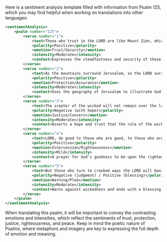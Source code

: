 Here is a sentiment analysis template filled with information from Psalm 125, which you may find helpful when working on translations into other languages:

```xml
<sentimentAnalysis>
    <psalm number="125">
        <verse number="1">
            <text>Those who trust in the LORD are like Mount Zion, which cannot be shaken but endures forever.</text>
            <polarity>Positive</polarity>
            <emotion>Trust/Security</emotion>
            <intensity>Moderate</intensity>
            <context>Expresses the steadfastness and security of those who trust in God, metaphorically compared to the enduring Mount Zion.</context>
        </verse>
        <verse number="2">
            <text>As the mountains surround Jerusalem, so the LORD surrounds his people both now and forevermore.</text>
            <polarity>Positive</polarity>
            <emotion>Protection/Assurance</emotion>
            <intensity>Moderate</intensity>
            <context>Uses the geography of Jerusalem to illustrate God’s encompassing protection of His people.</context>
        </verse>
        <verse number="3">
            <text>The scepter of the wicked will not remain over the land allotted to the righteous, for then the righteous might use their hands to do evil.</text>
            <polarity>Negative (with hope)</polarity>
            <emotion>Justice/Concern</emotion>
            <intensity>Moderate</intensity>
            <context>Asserts a hope and trust that the rule of the wicked is temporary and will not compel the righteous to follow in wrongdoing.</context>
        </verse>
        <verse number="4">
            <text>LORD, do good to those who are good, to those who are upright in heart.</text>
            <polarity>Positive</polarity>
            <emotion>Intercession/Righteousness</emotion>
            <intensity>Mild</intensity>
            <context>A prayer for God's goodness to be upon the righteous, focusing on moral integrity.</context>
        </verse>
        <verse number="5">
            <text>But those who turn to crooked ways the LORD will banish with the evildoers. Peace be upon Israel.</text>
            <polarity>Negative (judgment) / Positive (blessing)</polarity>
            <emotion>Warning/Plea</emotion>
            <intensity>Moderate</intensity>
            <context>Warns against wickedness and ends with a blessing of peace for Israel, juxtaposing divine judgment and blessing.</context>
        </verse>
    </psalm>
</sentimentAnalysis>
```

When translating this psalm, it will be important to convey the contrasting emotions and intensities, which reflect the sentiments of trust, protection, justice, righteousness, and peace. Keep in mind the poetic nature of Psalms, where metaphors and imagery are key to expressing the full depth of emotion and meaning.